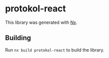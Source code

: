 # protokol-react

This library was generated with [Nx](https://nx.dev).



## Building

Run `nx build protokol-react` to build the library.





